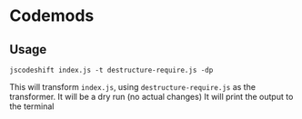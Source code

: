 # Codemods

## Usage
```
jscodeshift index.js -t destructure-require.js -dp
```

This will transform `index.js`, using `destructure-require.js` as the transformer.
It will be a dry run (no actual changes)
It will print the output to the terminal
